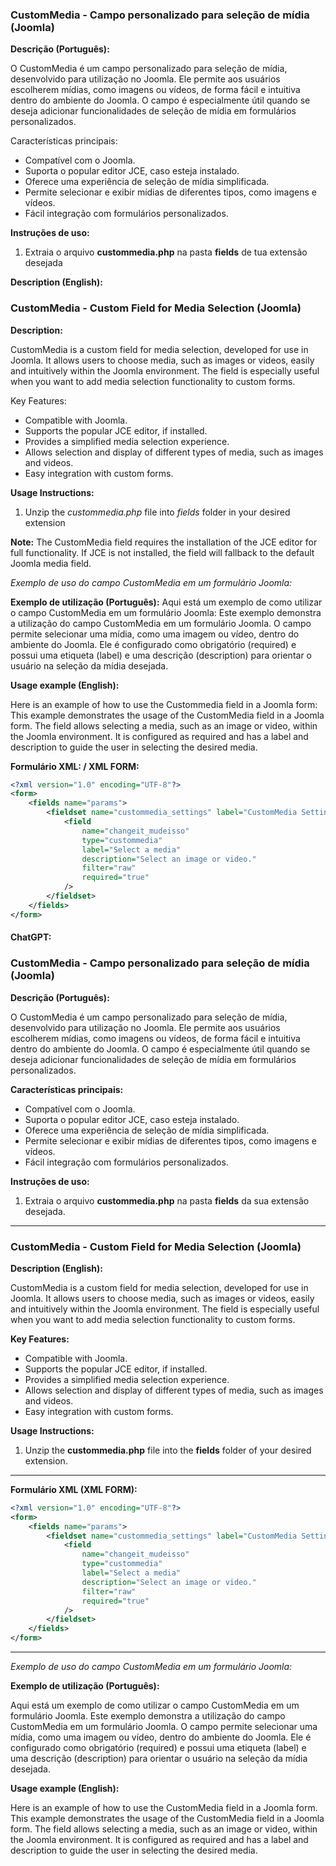 ### CustomMedia - Campo personalizado para seleção de mídia (Joomla)

**Descrição (Português):**

O CustomMedia é um campo personalizado para seleção de mídia, desenvolvido para utilização no Joomla. Ele permite aos usuários escolherem mídias, como imagens ou vídeos, de forma fácil e intuitiva dentro do ambiente do Joomla. O campo é especialmente útil quando se deseja adicionar funcionalidades de seleção de mídia em formulários personalizados.

Características principais:

- Compatível com o Joomla.
- Suporta o popular editor JCE, caso esteja instalado.
- Oferece uma experiência de seleção de mídia simplificada.
- Permite selecionar e exibir mídias de diferentes tipos, como imagens e vídeos.
- Fácil integração com formulários personalizados.

**Instruções de uso:**

1. Extraia o arquivo **custommedia.php** na pasta **fields** de tua extensão desejada

**Description (English):**

### CustomMedia - Custom Field for Media Selection (Joomla)

**Description:**

CustomMedia is a custom field for media selection, developed for use in Joomla. It allows users to choose media, such as images or videos, easily and intuitively within the Joomla environment. The field is especially useful when you want to add media selection functionality to custom forms.

Key Features:

- Compatible with Joomla.
- Supports the popular JCE editor, if installed.
- Provides a simplified media selection experience.
- Allows selection and display of different types of media, such as images and videos.
- Easy integration with custom forms.

**Usage Instructions:**

1. Unzip the *custommedia.php* file into *fields* folder in your desired extension

**Note:** The CustomMedia field requires the installation of the JCE editor for full functionality. If JCE is not installed, the field will fallback to the default Joomla media field.

*Exemplo de uso do campo CustomMedia em um formulário Joomla:*

**Exemplo de utilização (Português):**
Aqui está um exemplo de como utilizar o campo CustomMedia em um formulário Joomla:
Este exemplo demonstra a utilização do campo CustomMedia em um formulário Joomla. O campo permite selecionar uma mídia, como uma imagem ou vídeo, dentro do ambiente do Joomla. Ele é configurado como obrigatório (required) e possui uma etiqueta (label) e uma descrição (description) para orientar o usuário na seleção da mídia desejada.

**Usage example (English):**

Here is an example of how to use the Custommedia field in a Joomla form:
This example demonstrates the usage of the CustomMedia field in a Joomla form. The field allows selecting a media, such as an image or video, within the Joomla environment. It is configured as required and has a label and description to guide the user in selecting the desired media.


**Formulário XML: / XML FORM:**


```xml
<?xml version="1.0" encoding="UTF-8"?>
<form>
    <fields name="params">
        <fieldset name="custommedia_settings" label="CustomMedia Settings" description="Configure the options for the CustomMedia field.">
            <field
                name="changeit_mudeisso"
                type="custommedia"
                label="Select a media"
                description="Select an image or video."
                filter="raw"
                required="true"
            />
        </fieldset>
    </fields>
</form>
```


#### ChatGPT:
### CustomMedia - Campo personalizado para seleção de mídia (Joomla)

**Descrição (Português):**

O CustomMedia é um campo personalizado para seleção de mídia, desenvolvido para utilização no Joomla. Ele permite aos usuários escolherem mídias, como imagens ou vídeos, de forma fácil e intuitiva dentro do ambiente do Joomla. O campo é especialmente útil quando se deseja adicionar funcionalidades de seleção de mídia em formulários personalizados.

**Características principais:**

- Compatível com o Joomla.
- Suporta o popular editor JCE, caso esteja instalado.
- Oferece uma experiência de seleção de mídia simplificada.
- Permite selecionar e exibir mídias de diferentes tipos, como imagens e vídeos.
- Fácil integração com formulários personalizados.

**Instruções de uso:**

1. Extraia o arquivo **custommedia.php** na pasta **fields** da sua extensão desejada.

---

### CustomMedia - Custom Field for Media Selection (Joomla)

**Description (English):**

CustomMedia is a custom field for media selection, developed for use in Joomla. It allows users to choose media, such as images or videos, easily and intuitively within the Joomla environment. The field is especially useful when you want to add media selection functionality to custom forms.

**Key Features:**

- Compatible with Joomla.
- Supports the popular JCE editor, if installed.
- Provides a simplified media selection experience.
- Allows selection and display of different types of media, such as images and videos.
- Easy integration with custom forms.

**Usage Instructions:**

1. Unzip the **custommedia.php** file into the **fields** folder of your desired extension.

---

**Formulário XML (XML FORM):**

```xml
<?xml version="1.0" encoding="UTF-8"?>
<form>
    <fields name="params">
        <fieldset name="custommedia_settings" label="CustomMedia Settings" description="Configure the options for the CustomMedia field.">
            <field
                name="changeit_mudeisso"
                type="custommedia"
                label="Select a media"
                description="Select an image or video."
                filter="raw"
                required="true"
            />
        </fieldset>
    </fields>
</form>
```

---

*Exemplo de uso do campo CustomMedia em um formulário Joomla:*

**Exemplo de utilização (Português):**

Aqui está um exemplo de como utilizar o campo CustomMedia em um formulário Joomla. Este exemplo demonstra a utilização do campo CustomMedia em um formulário Joomla. O campo permite selecionar uma mídia, como uma imagem ou vídeo, dentro do ambiente do Joomla. Ele é configurado como obrigatório (required) e possui uma etiqueta (label) e uma descrição (description) para orientar o usuário na seleção da mídia desejada.

**Usage example (English):**

Here is an example of how to use the CustomMedia field in a Joomla form. This example demonstrates the usage of the CustomMedia field in a Joomla form. The field allows selecting a media, such as an image or video, within the Joomla environment. It is configured as required and has a label and description to guide the user in selecting the desired media.
